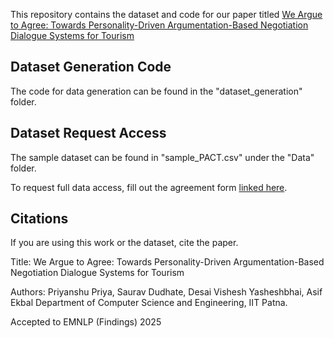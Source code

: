 This repository contains the dataset and code for our paper titled [We Argue to Agree: Towards Personality-Driven Argumentation-Based Negotiation Dialogue Systems for Tourism
]()

## Dataset Generation Code
The code for data generation can be found in the "dataset_generation" folder.


## Dataset Request Access

The sample dataset can be found in "sample_PACT.csv" under the "Data" folder. 

To request full data access, fill out the agreement form [linked here](https://www.iitp.ac.in/~ai-nlp-ml/resources.html).

## Citations

If you are using this work or the dataset, cite the paper.

Title: We Argue to Agree: Towards Personality-Driven Argumentation-Based Negotiation Dialogue Systems for Tourism

Authors: Priyanshu Priya, Saurav Dudhate, Desai Vishesh Yasheshbhai, Asif Ekbal
Department of Computer Science and Engineering, IIT Patna.

Accepted to EMNLP (Findings) 2025
